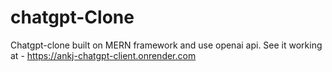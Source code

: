 # chatgpt-Clone
Chatgpt-clone built on MERN framework and use openai api. See it working at - https://ankj-chatgpt-client.onrender.com
